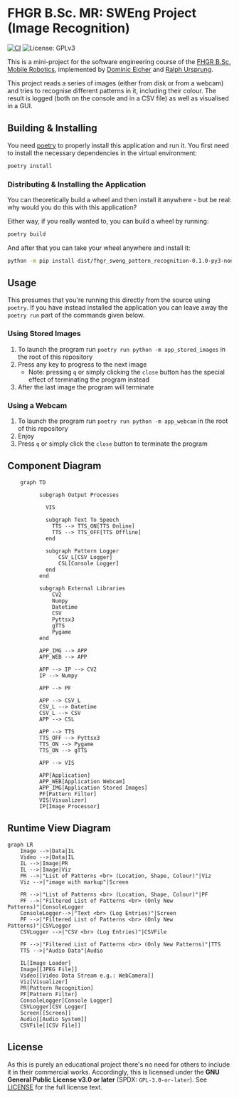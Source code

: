 # FHGR B.Sc. MR: SWEng Project (Image Recognition)

[![CI](https://github.com/rursprung/fhgr-sweng-pattern-recognition/actions/workflows/ci.yaml/badge.svg)](https://github.com/rursprung/fhgr-sweng-pattern-recognition/actions/workflows/ci.yaml)
![License: GPLv3](https://img.shields.io/github/license/rursprung/fhgr-sweng-pattern-recognition)

This is a mini-project for the software engineering course of the [FHGR B.Sc. Mobile Robotics](https://fhgr.ch/mr),
implemented by [Dominic Eicher](https://github.com/Nic822) and [Ralph Ursprung](https://github.com/rursprung).

This project reads a series of images (either from disk or from a webcam) and tries to recognise different patterns in
it, including their colour.  The result is logged (both on the console and in a CSV file) as well as visualised in a GUI.

## Building & Installing

You need [poetry](https://python-poetry.org/) to properly install this application and run it.
You first need to install the necessary dependencies in the virtual environment:
```bash
poetry install
```

### Distributing & Installing the Application
You can theoretically build a wheel and then install it anywhere - but be real: why would you do this with this application?

Either way, if you really wanted to, you can build a wheel by running:
```bash
poetry build
```

And after that you can take your wheel anywhere and install it:
```bash
python -m pip install dist/fhgr_sweng_pattern_recognition-0.1.0-py3-none-any.whl
```

## Usage

This presumes that you're running this directly from the source using `poetry`. If you have instead installed the
application you can leave away the `poetry run` part of the commands given below.

### Using Stored Images

1. To launch the program run `poetry run python -m app_stored_images` in the root of this repository
2. Press any key to progress to the next image
   * Note: pressing `q` or simply clicking the `close` button has the special effect of terminating the program instead
3. After the last image the program will terminate

### Using a Webcam

1. To launch the program run `poetry run python -m app_webcam` in the root of this repository
2. Enjoy
3. Press `q` or simply click the `close` button to terminate the program

## Component Diagram

```mermaid
    graph TD
        
          subgraph Output Processes
            
            VIS
            
            subgraph Text To Speech 
              TTS --> TTS_ON[TTS Online]
              TTS --> TTS_OFF[TTS Offline]  
            end
            
            subgraph Pattern Logger 
                CSV_L[CSV Logger]
                CSL[Console Logger]
            end
          end
          
          subgraph External Libraries
              CV2
              Numpy
              Datetime
              CSV
              Pyttsx3
              gTTS
              Pygame
          end
          
          APP_IMG --> APP
          APP_WEB --> APP
          
          APP --> IP --> CV2
          IP --> Numpy
          
          APP --> PF
          
          APP --> CSV_L
          CSV_L --> Datetime
          CSV_L --> CSV
          APP --> CSL
          
          APP --> TTS
          TTS_OFF --> Pyttsx3
          TTS_ON --> Pygame
          TTS_ON --> gTTS
          
          APP --> VIS
          
          APP[Application]
          APP_WEB[Application Webcam]
          APP_IMG[Application Stored Images]
          PF[Pattern Filter]
          VIS[Visualizer]
          IP[Image Processor]
```

## Runtime View Diagram

```mermaid
graph LR
    Image -->|Data|IL
    Video -->|Data|IL
    IL -->|Image|PR
    IL -->|Image|Viz
    PR -->|"List of Patterns <br> (Location, Shape, Colour)"|Viz
    Viz -->|"image with markup"|Screen

    PR -->|"List of Patterns <br> (Location, Shape, Colour)"|PF
    PF -->|"Filtered List of Patterns <br> (Only New Patterns)"|ConsoleLogger
    ConsoleLogger-->|"Text <br> (Log Entries)"|Screen
    PF -->|"Filtered List of Patterns <br> (Only New Patterns)"|CSVLogger
    CSVLogger -->|"CSV <br> (Log Entries)"|CSVFile
    
    PF -->|"Filtered List of Patterns <br> (Only New Patterns)"|TTS
    TTS -->|"Audio Data"|Audio
    
    IL[Image Loader]
    Image[[JPEG File]]
    Video[[Video Data Stream e.g.: WebCamera]]
    Viz[Visualizer]
    PR[Pattern Recognition]
    PF[Pattern Filter]
    ConsoleLogger[Console Logger]
    CSVLogger[CSV Logger]
    Screen[[Screen]]
    Audio[[Audio System]]
    CSVFile[[CSV File]]
```

## License

As this is purely an educational project there's no need for others to include it in their commercial works.
Accordingly, this is licensed under the **GNU General Public License v3.0 or later** (SPDX: `GPL-3.0-or-later`).
See [LICENSE](LICENSE) for the full license text.
